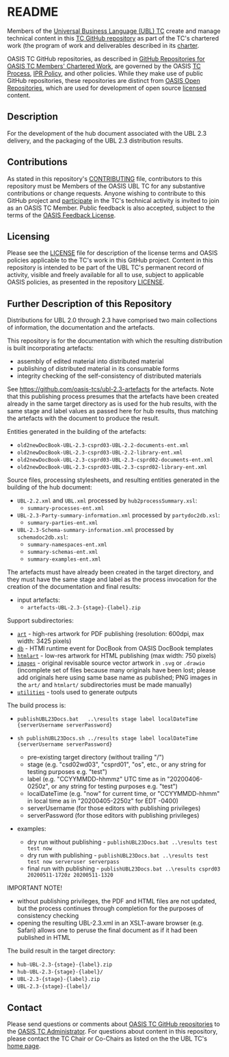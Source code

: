 # README

Members of the [Universal Business Language (UBL) TC](https://www.oasis-open.org/committees/ubl/) 
create and manage technical content in this [TC GitHub repository](https://github.com/oasis-tcs/ubl-2.3-hub/) 
as part of the TC's chartered work (the program of work and deliverables described in its 
[charter](https://www.oasis-open.org/committees/ubl/charter.php).

OASIS TC GitHub repositories, as described in 
[GitHub Repositories for OASIS TC Members' Chartered Work](https://www.oasis-open.org/resources/tcadmin/github-repositories-for-oasis-tc-members-chartered-work), 
are governed by the OASIS [TC Process](https://www.oasis-open.org/policies-guidelines/tc-process), [IPR Policy](https://www.oasis-open.org/policies-guidelines/ipr), 
and other policies. While they make use of public GitHub repositories, these repositories are distinct from 
[OASIS Open Repositories](https://www.oasis-open.org/resources/open-repositories), which are used for 
development of open source [licensed](https://www.oasis-open.org/resources/open-repositories/licenses) 
content.

## Description

For the development of the hub document associated with the UBL 2.3 delivery, and the packaging of the UBL 2.3 distribution results.

## Contributions

As stated in this repository's 
[CONTRIBUTING](https://github.com/oasis-tcs/ubl-2.3-hub/blob/master/CONTRIBUTING.md) file, 
contributors to this repository must be Members of the OASIS UBL TC for any substantive contributions 
or change requests.  Anyone wishing to contribute to this GitHub project and 
[participate](https://www.oasis-open.org/join/participation-instructions) in the TC's technical 
activity is invited to join as an OASIS TC Member. Public feedback is also accepted, 
subject to the terms of the 
[OASIS Feedback License](https://www.oasis-open.org/policies-guidelines/ipr#appendixa). 

## Licensing

Please see the [LICENSE](https://github.com/oasis-tcs/ubl-2.3-hub/blob/master/LICENSE.md) file 
for description of the license terms and OASIS policies applicable to the TC's work in this GitHub 
project. Content in this repository is intended to be part of the UBL TC's permanent record of activity, 
visible and freely available for all to use, subject to applicable OASIS policies, as presented in the 
repository [LICENSE](https://github.com/oasis-tcs/ubl-2.3-hub/blob/master/LICENSE.md). 

## Further Description of this Repository

Distributions for UBL 2.0 through 2.3 have comprised two main collections of information, the documentation and the artefacts.

This repository is for the documentation with which the resulting distribution is built incorporating artefacts:
- assembly of edited material into distributed material
- publishing of distributed material in its consumable forms
- integrity checking of the self-consistency of distributed materials

See https://github.com/oasis-tcs/ubl-2.3-artefacts for the artefacts. Note that this publishing process presumes that the artefacts have been created already in the same target directory as is used for the hub results, with the same stage and label values as passed here for hub results, thus matching the artefacts with the document to produce the result.

Entities generated in the building of the artefacts:
- `old2newDocBook-UBL-2.3-csprd03-UBL-2.2-documents-ent.xml`
- `old2newDocBook-UBL-2.3-csprd03-UBL-2.2-library-ent.xml`
- `old2newDocBook-UBL-2.3-csprd03-UBL-2.3-csprd02-documents-ent.xml`
- `old2newDocBook-UBL-2.3-csprd03-UBL-2.3-csprd02-library-ent.xml`

Source files, processing stylesheets, and resulting entities generated in the building of the hub document:
- `UBL-2.2.xml` and `UBL.xml` processed by `hub2processSummary.xsl`:
  - `summary-processes-ent.xml`
- `UBL-2.3-Party-summary-information.xml` processed by `partydoc2db.xsl`:
  - `summary-parties-ent.xml`
- `UBL-2.3-Schema-summary-information.xml` processed by `schemadoc2db.xsl`:
  - `summary-namespaces-ent.xml`
  - `summary-schemas-ent.xml`
  - `summary-examples-ent.xml`

The artefacts must have already been created in the target directory, and they must have the same stage and label as the process invocation for the creation of the documentation and final results:
- input artefacts:
  - `artefacts-UBL-2.3-{stage}-{label}.zip`

Support subdirectories:
- [`art`]( art ) - high-res artwork for PDF publishing (resolution: 600dpi, max width: 3425 pixels)
- [`db`]( db ) - HTMl runtime event for DocBook from OASIS DocBook templates
- [`htmlart`]( htmlart ) - low-res artwork for HTML publishing (max width: 750 pixels)
- [`images`]( images ) - original revisable source vector artwork in `.svg` or `.drawio` (incomplete set of files because many originals have been lost; please add originals here using same base name as published; PNG images in the `art/` and `htmlart/` subdirectories must be made manually)
- [`utilities`]( utilities ) - tools used to generate outputs

The build process is:
- `publishUBL23Docs.bat   ..\results stage label localDateTime {serverUsername serverPassword}`
- `sh publishUBL23Docs.sh ../results stage label localDateTime {serverUsername serverPassword}`
  - pre-existing target directory (without trailing "/")
  - stage (e.g. "csd02wd03", "csprd01", "os", etc., or any string for testing purposes e.g. "test")
  - label (e.g. "CCYYMMDD-hhmmz" UTC time as in "20200406-0250z", or any string for testing purposes e.g. "test")
  - localDateTime (e.g. "now" for current time, or "CCYYMMDD-hhmm" in local time as in "20200405-2250z" for EDT -0400)
  - serverUsername (for those editors with publishing privileges)
  - serverPassword (for those editors with publishing privileges)

- examples:
  - dry run without publishing - `publishUBL23Docs.bat ..\results test test now`
  - dry run with publishing - `publishUBL23Docs.bat ..\results test test now serveruser serverpass`
  - final run with publishing - `publishUBL23Docs.bat ..\results csprd03 20200511-1720z 20200511-1320`

IMPORTANT NOTE!
- without publishing privileges, the PDF and HTML files are not updated, but the process continues through completion for the purposes of consistency checking
- opening the resulting UBL-2.3.xml in an XSLT-aware browser (e.g. Safari) allows one to peruse the final document as if it had been published in HTML

The build result in the target directory:
- `hub-UBL-2.3-{stage}-{label}.zip`
- `hub-UBL-2.3-{stage}-{label}/`
- `UBL-2.3-{stage}-{label}.zip`
- `UBL-2.3-{stage}-{label}/`

## Contact

Please send questions or comments about 
[OASIS TC GitHub repositories](https://www.oasis-open.org/resources/tcadmin/github-repositories-for-oasis-tc-members-chartered-work) 
to the [OASIS TC Administrator](mailto:tc-admin@oasis-open.org).  For questions about content in this 
repository, please contact the TC Chair or Co-Chairs as listed on the the UBL TC's 
[home page](https://www.oasis-open.org/committees/ubl/).
